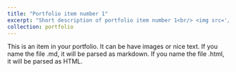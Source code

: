 ```yaml
---
title: "Portfolio item number 1"
excerpt: "Short description of portfolio item number 1<br/> <img src='/images/IMG_9974-768x576.jpg' />"
collection: portfolio
---
```


This is an item in your portfolio. It can be have images or nice text. If you name the file .md, it will be parsed as markdown. If you name the file .html, it will be parsed as HTML. 
